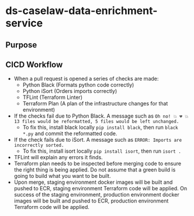 # ds-caselaw-data-enrichment-service

## Purpose

## CICD Workflow
- When a pull request is opened a series of checks are made:
  - Python Black (Formats python code correctly)
  - Python iSort (Orders imports correctly)
  - TFLint (Terraform Linter)
  - Terraform Plan (A plan of the infrastructure changes for that environment)
- If the checks fail due to Python Black. 
A message such as `Oh no! 💥 💔 💥 13 files would be reformatted, 5 files would be left unchanged.` 
  - To fix this, install black locally `pip install black`, then run `black *.py` and commit the reformatted code.
- If the check fails due to iSort. A message such as `ERROR: Imports are incorrectly sorted.`
  - To fix this, install isort locally `pip install isort`, then run `isort .`
- TFLint will explain any errors it finds. 
- Terraform plan needs to be inspected before merging code to ensure the right thing is being applied. 
Do not assume that a green build is going to build what you want to be built. 
- Upon merge, staging environment docker images will be built and pushed to ECR, staging environment Terraform code will be applied.
On success of the staging environment, production environment docker images will be built and pushed to ECR, production environment Terraform code will be applied.
